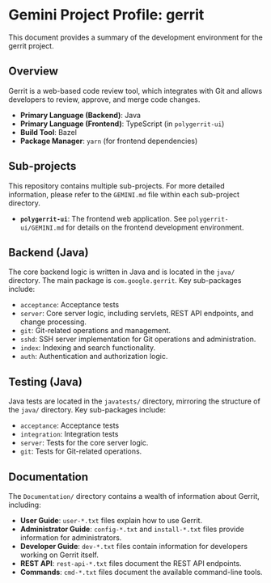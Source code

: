 # Gemini Project Profile: gerrit

This document provides a summary of the development environment for the gerrit project.

## Overview

Gerrit is a web-based code review tool, which integrates with Git and allows developers to review, approve, and merge code changes.

- **Primary Language (Backend)**: Java
- **Primary Language (Frontend)**: TypeScript (in `polygerrit-ui`)
- **Build Tool**: Bazel
- **Package Manager**: `yarn` (for frontend dependencies)

## Sub-projects

This repository contains multiple sub-projects. For more detailed information, please refer to the `GEMINI.md` file within each sub-project directory.

- **`polygerrit-ui`**: The frontend web application. See `polygerrit-ui/GEMINI.md` for details on the frontend development environment.

## Backend (Java)

The core backend logic is written in Java and is located in the `java/` directory. The main package is `com.google.gerrit`. Key sub-packages include:
- `acceptance`: Acceptance tests
- `server`: Core server logic, including servlets, REST API endpoints, and change processing.
- `git`: Git-related operations and management.
- `sshd`: SSH server implementation for Git operations and administration.
- `index`: Indexing and search functionality.
- `auth`: Authentication and authorization logic.

## Testing (Java)

Java tests are located in the `javatests/` directory, mirroring the structure of the `java/` directory. Key sub-packages include:
- `acceptance`: Acceptance tests
- `integration`: Integration tests
- `server`: Tests for the core server logic.
- `git`: Tests for Git-related operations.

## Documentation

The `Documentation/` directory contains a wealth of information about Gerrit, including:
- **User Guide**: `user-*.txt` files explain how to use Gerrit.
- **Administrator Guide**: `config-*.txt` and `install-*.txt` files provide information for administrators.
- **Developer Guide**: `dev-*.txt` files contain information for developers working on Gerrit itself.
- **REST API**: `rest-api-*.txt` files document the REST API endpoints.
- **Commands**: `cmd-*.txt` files document the available command-line tools.